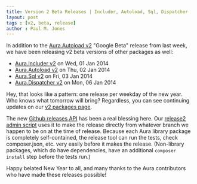 ```yaml
---
title: Version 2 Beta Releases | Includer, Autoload, Sql, Dispatcher
layout: post
tags : [v2, beta, release]
author : Paul M. Jones
---
```


In addition to the [Aura.Autoload v2](http://auraphp.com/blog/2014/01/03/first-psr-4-autoloader/) "Google Beta" release from last week, we have been releasing v2 beta versions of other packages as well:

- [Aura.Includer v2][] on Wed, 01 Jan 2014
- [Aura.Autoload v2][] on Thu, 02 Jan 2014
- [Aura.Sql v2][] on Fri, 03 Jan 2014
- [Aura.Dispatcher v2][] on Mon, 06 Jan 2014

Hey, that looks like a pattern: one release per weekday of the new year. Who knows what tomorrow will bring?  Regardless, you can see continuing updates on our [v2 packages page][].

The new [Github releases API](http://developer.github.com/v3/repos/releases/) has been a real blessing here. Our [release2 admin script](https://github.com/auraphp/bin/blob/master/Release2.php#L228-L248) uses it to make the release directly from whatever branch we happen to be on at the time of release.  Because each Aura library package is completely self-contained, the release tool can run the tests, check composer.json, etc. very easily before it makes the release. (Non-library packages, which do have dependencies, have an additional `composer install` step before the tests run.)

Happy belated New Year to all, and many thanks to the Aura contributors who have made these releases possible!

[Aura.Autoload v2]: https://github.com/auraphp/Aura.Autoload/tree/2.x
[Aura.Includer v2]: https://github.com/auraphp/Aura.Includer/tree/2.x
[Aura.Dispatcher v2]: https://github.com/auraphp/Aura.Dispatcher/tree/2.x
[Aura.Sql v2]: https://github.com/auraphp/Aura.Sql/tree/2.x
[v2 packages page]: /packages/v2
